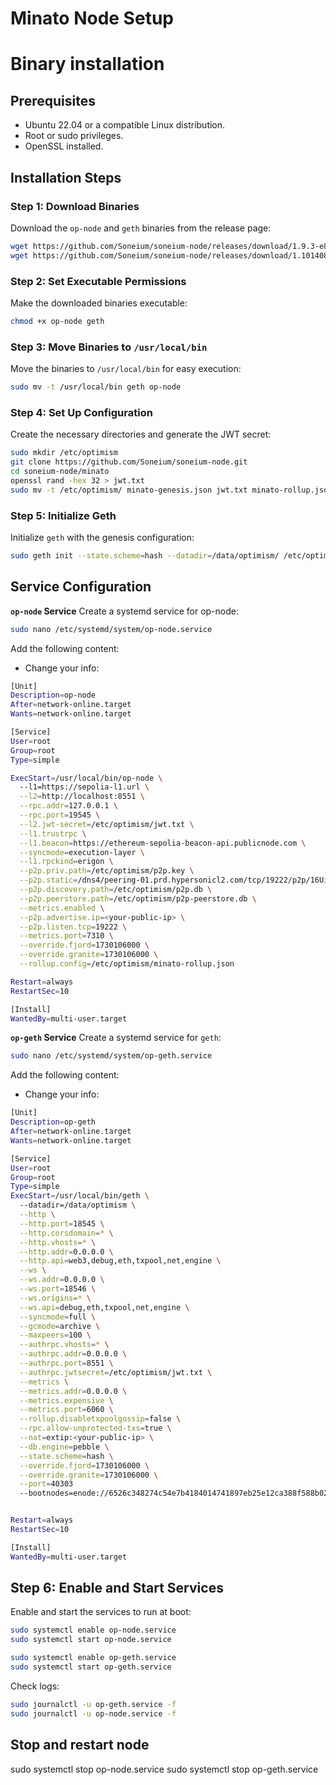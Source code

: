 # Minato Node Setup
# Binary installation
## Prerequisites
- Ubuntu 22.04 or a compatible Linux distribution.
- Root or sudo privileges.
- OpenSSL installed.
## Installation Steps
### Step 1: Download Binaries
Download the `op-node` and `geth` binaries from the release page:
```bash
wget https://github.com/Soneium/soneium-node/releases/download/1.9.3-e81c50de-1727294020/op-node
wget https://github.com/Soneium/soneium-node/releases/download/1.101408.0-stable-5c2e7586/geth
```
### Step 2: Set Executable Permissions
Make the downloaded binaries executable:
```bash
chmod +x op-node geth
```
### Step 3: Move Binaries to `/usr/local/bin`
Move the binaries to `/usr/local/bin` for easy execution:
```bash
sudo mv -t /usr/local/bin geth op-node
```
### Step 4: Set Up Configuration
Create the necessary directories and generate the JWT secret:
```bash
sudo mkdir /etc/optimism
git clone https://github.com/Soneium/soneium-node.git
cd soneium-node/minato
openssl rand -hex 32 > jwt.txt
sudo mv -t /etc/optimism/ minato-genesis.json jwt.txt minato-rollup.json
```
### Step 5: Initialize Geth
Initialize `geth` with the genesis configuration:
```bash
sudo geth init --state.scheme=hash --datadir=/data/optimism/ /etc/optimism/minato-genesis.json
```
## Service Configuration
<b>`op-node` Service</b>
Create a systemd service for op-node:
```bash
sudo nano /etc/systemd/system/op-node.service
```
Add the following content:
- Change your info:
```bash
[Unit]
Description=op-node
After=network-online.target
Wants=network-online.target

[Service]
User=root
Group=root
Type=simple

ExecStart=/usr/local/bin/op-node \
  --l1=https://sepolia-l1.url \
  --l2=http://localhost:8551 \
  --rpc.addr=127.0.0.1 \
  --rpc.port=19545 \
  --l2.jwt-secret=/etc/optimism/jwt.txt \
  --l1.trustrpc \
  --l1.beacon=https://ethereum-sepolia-beacon-api.publicnode.com \
  --syncmode=execution-layer \
  --l1.rpckind=erigon \
  --p2p.priv.path=/etc/optimism/p2p.key \
  --p2p.static=/dns4/peering-01.prd.hypersonicl2.com/tcp/19222/p2p/16Uiu2HAm36ufaFmS3tjSjkUnwSJmQN8W8fZ8yXiu2AYL2o11EgcK,/dns4/peering-02.prd.hypersonicl2.com/tcp/19222/p2p/16Uiu2HAmPkRbG8kkhJ3JWmrqeiMvy1hWXFSz4s4rncVe8YiCJHmx \
  --p2p.discovery.path=/etc/optimism/p2p.db \
  --p2p.peerstore.path=/etc/optimism/p2p-peerstore.db \
  --metrics.enabled \
  --p2p.advertise.ip=<your-public-ip> \
  --p2p.listen.tcp=19222 \
  --metrics.port=7310 \
  --override.fjord=1730106000 \
  --override.granite=1730106000 \
  --rollup.config=/etc/optimism/minato-rollup.json

Restart=always
RestartSec=10

[Install]
WantedBy=multi-user.target
```
<b>`op-geth` Service</b>
Create a systemd service for `geth`:
```bash
sudo nano /etc/systemd/system/op-geth.service
```
Add the following content:
- Change your info:
```bash
[Unit]
Description=op-geth
After=network-online.target
Wants=network-online.target

[Service]
User=root
Group=root
Type=simple
ExecStart=/usr/local/bin/geth \
  --datadir=/data/optimism \
  --http \
  --http.port=18545 \
  --http.corsdomain=* \
  --http.vhosts=* \
  --http.addr=0.0.0.0 \
  --http.api=web3,debug,eth,txpool,net,engine \
  --ws \
  --ws.addr=0.0.0.0 \
  --ws.port=18546 \
  --ws.origins=* \
  --ws.api=debug,eth,txpool,net,engine \
  --syncmode=full \
  --gcmode=archive \
  --maxpeers=100 \
  --authrpc.vhosts=* \
  --authrpc.addr=0.0.0.0 \
  --authrpc.port=8551 \
  --authrpc.jwtsecret=/etc/optimism/jwt.txt \
  --metrics \
  --metrics.addr=0.0.0.0 \
  --metrics.expensive \
  --metrics.port=6060 \
  --rollup.disabletxpoolgossip=false \
  --rpc.allow-unprotected-txs=true \
  --nat=extip:<your-public-ip> \
  --db.engine=pebble \
  --state.scheme=hash \
  --override.fjord=1730106000 \
  --override.granite=1730106000 \
  --port=40303
  --bootnodes=enode://6526c348274c54e7b4184014741897eb25e12ca388f588b0265bb2246caeea87ed5fcb2d55b7b08a90cd271a53bc76decb6d1ec37f219dbe4cd3ed53a888118b@peering-02.prd.hypersonicl2.com:40303,enode://34f172c255b11f64828d73c90a60395691e89782639423d434385594dd38b434ddffb78ad411da6fd37cbda6d0f93e17ceae399ac4f2594b0d54eb8c83c27de9@peering-01.prd.hypersonicl2.com:40303


Restart=always
RestartSec=10

[Install]
WantedBy=multi-user.target
```
## Step 6: Enable and Start Services
Enable and start the services to run at boot:
```bash
sudo systemctl enable op-node.service
sudo systemctl start op-node.service
```
```bash
sudo systemctl enable op-geth.service
sudo systemctl start op-geth.service
```
Check logs:
```bash
sudo journalctl -u op-geth.service -f
sudo journalctl -u op-node.service -f
```
## Stop and restart node
sudo systemctl stop op-node.service
sudo systemctl stop op-geth.service

